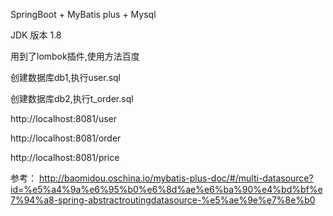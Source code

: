 SpringBoot + MyBatis plus + Mysql

JDK 版本 1.8

用到了lombok插件,使用方法百度

创建数据库db1,执行user.sql

创建数据库db2,执行t_order.sql

http://localhost:8081/user

http://localhost:8081/order

http://localhost:8081/price

参考：
    http://baomidou.oschina.io/mybatis-plus-doc/#/multi-datasource?id=%e5%a4%9a%e6%95%b0%e6%8d%ae%e6%ba%90%e4%bd%bf%e7%94%a8-spring-abstractroutingdatasource-%e5%ae%9e%e7%8e%b0